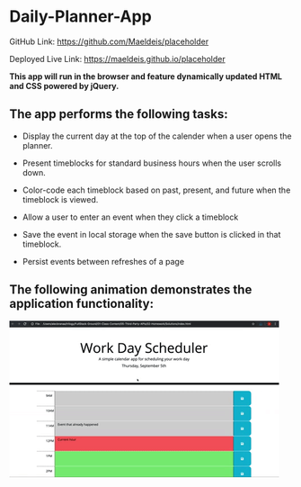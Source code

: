 # Daily-Planner-App

GitHub Link: https://github.com/Maeldeis/placeholder

Deployed Live Link: https://maeldeis.github.io/placeholder

**This app will run in the browser and feature dynamically updated HTML and CSS powered by jQuery.**

## The app performs the following tasks:

* Display the current day at the top of the calender when a user opens the planner.
 
* Present timeblocks for standard business hours when the user scrolls down.
 
* Color-code each timeblock based on past, present, and future when the timeblock is viewed.
 
* Allow a user to enter an event when they click a timeblock

* Save the event in local storage when the save button is clicked in that timeblock.

* Persist events between refreshes of a page

## The following animation demonstrates the application functionality:

![Demo.](./assets/images/demo.gif)